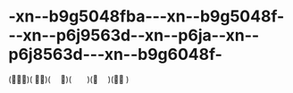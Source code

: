 -xn--b9g5048fba---xn--b9g5048f---xn--p6j9563d--xn--p6ja--xn--p6j8563d---xn--b9g6048f-
=====================================================================================

(ﾟ∀ﾟ)( ﾟ∀)( 　ﾟ)(　　)(ﾟ　 )(∀ﾟ )